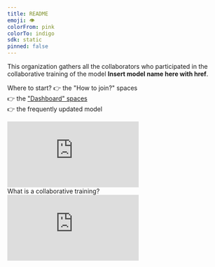 ```yaml
---
title: README
emoji: 👁
colorFrom: pink
colorTo: indigo
sdk: static
pinned: false
---
```


<p class="lg:col-span-3">
	This organization gathers all the collaborators who participated in the collaborative training of the model <b>Insert model name here with href</b>. <br>
</p>
<p class="lg:col-span-3">

</p>
<p>
Where to start?
    <!-- TODO: add the links -->
    👉 the <a class="underline" >"How to join?" spaces </a> <br>
    👉 the <a href="https://huggingface.co/spaces/training-transformers-together/Dashboard" class="underline" >"Dashboard"  spaces </a> <br>
    👉 the frequently updated <a class="underline" >model</a> <br>
</p>

<a class="block overflow-hidden">
	<div
		class="w-full h-40 mb-2 bg-gray-900 group-hover:bg-gray-850 rounded-lg flex items-start justify-start overflow-hidden"
	>
	<iframe src="https://www.youtube.com/embed/v8ShbLasRF8" allow="accelerometer; autoplay; encrypted-media; gyroscope; picture-in-picture" allowfullscreen="" frameborder="0"></iframe>
	<div href="https://www.youtube.com/watch?v=v8ShbLasRF8&t=6s" class="underline">What is a collaborative training?</div>
    </div>
</a>
<a class="block overflow-hidden group">
	<div
		class="w-full h-40 mb-2 bg-gray-900 group-hover:bg-gray-850 rounded-lg flex items-start justify-start overflow-hidden"
	>
	<iframe src="https://www.youtube.com/embed/zdVsg5zsGdc" allow="accelerometer; autoplay; encrypted-media; gyroscope; picture-in-picture" allowfullscreen="" frameborder="0"></iframe>
	</div>
</a>
